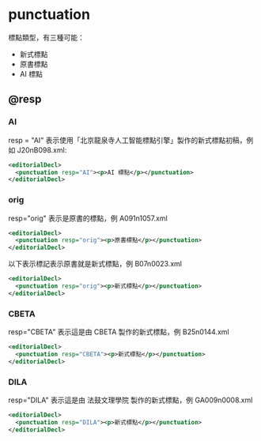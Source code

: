 # punctuation

標點類型，有三種可能：

* 新式標點
* 原書標點
* AI 標點

## @resp

### AI

resp = "AI" 表示使用「北京龍泉寺人工智能標點引擎」製作的新式標點初稿，例如 J20nB098.xml:

```xml
<editorialDecl>
  <punctuation resp="AI"><p>AI 標點</p></punctuation>
</editorialDecl>
```

### orig

resp="orig" 表示是原書的標點，例 A091n1057.xml

```xml
<editorialDecl>
  <punctuation resp="orig"><p>原書標點</p></punctuation>
</editorialDecl>
```

以下表示標記表示原書就是新式標點，例 B07n0023.xml

```xml
<editorialDecl>
  <punctuation resp="orig"><p>新式標點</p></punctuation>
</editorialDecl>
```

### CBETA

resp="CBETA" 表示這是由 CBETA 製作的新式標點，例 B25n0144.xml

```xml
<editorialDecl>
  <punctuation resp="CBETA"><p>新式標點</p></punctuation>
</editorialDecl>
```

### DILA

resp="DILA" 表示這是由 法鼓文理學院 製作的新式標點，例 GA009n0008.xml

```xml
<editorialDecl>
  <punctuation resp="DILA"><p>新式標點</p></punctuation>
</editorialDecl>
```
